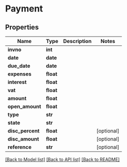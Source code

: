 # Payment

## Properties
Name | Type | Description | Notes
------------ | ------------- | ------------- | -------------
**invno** | **int** |  | 
**date** | **date** |  | 
**due_date** | **date** |  | 
**expenses** | **float** |  | 
**interest** | **float** |  | 
**vat** | **float** |  | 
**amount** | **float** |  | 
**open_amount** | **float** |  | 
**type** | **str** |  | 
**state** | **str** |  | 
**disc_percent** | **float** |  | [optional] 
**disc_amount** | **float** |  | [optional] 
**reference** | **str** |  | [optional] 

[[Back to Model list]](../README.md#documentation-for-models) [[Back to API list]](../README.md#documentation-for-api-endpoints) [[Back to README]](../README.md)


